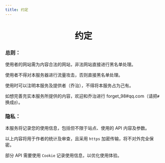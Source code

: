 ```yaml
---
title: 约定
---
```


<center><h1>约定</h1></center>

### 总则：

使用者的网站需为内容合法的网站，非法网站直接进行黑名单处理。

使用者不得对本服务器进行流量攻击，否则直接黑名单处理。

使用时可以注明本服务及提供者（乔治），不得将本服务占为己有。

如想完善充实本服务所提供的内容，欢迎和乔治进行 forget_98#qq.com（请把`#`换成`@`）。

### 隐私：

本服务将记录您的使用信息，包括但不限于站点、使用的 API 内容及参数。

以上内容将用于作者的统计及审查，且采用 `https` 加密传输，将不对外完全保密。

部分 API 需要使用 `Cookie` 记录使用信息，以优化使用体验。